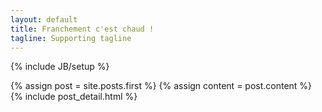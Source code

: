 ```yaml
---
layout: default
title: Franchement c'est chaud !
tagline: Supporting tagline
---
```

{% include JB/setup %}

<div class="blog-index">  
  {% assign post = site.posts.first %}
  {% assign content = post.content %}
  {% include post_detail.html %}
</div>